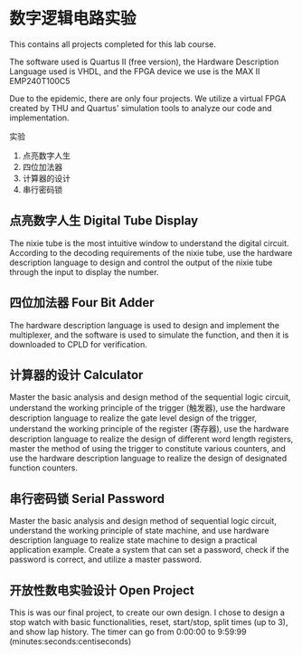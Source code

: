 # 数字逻辑电路实验

This contains all projects completed for this lab course. 

The software used is Quartus II (free version), the Hardware Description Language used is VHDL, and the FPGA device we use is the MAX II EMP240T100C5

Due to the epidemic, there are only four projects. 
We utilize a virtual FPGA created by THU and Quartus' simulation tools to analyze our code and implementation. 

实验
  1. 点亮数字人生
  2. 四位加法器
  3. 计算器的设计
  4. 串行密码锁
  
## 点亮数字人生 Digital Tube Display
The nixie tube is the most intuitive window to understand the digital circuit. According to the decoding requirements of the nixie tube, use the hardware description language to design and control the output of the nixie tube through the input to display the number. 

## 四位加法器 Four Bit Adder 
The hardware description language is used to design and implement the multiplexer, and the software is used to simulate the function, and then it is downloaded to CPLD for verification.

## 计算器的设计 Calculator
Master the basic analysis and design method of the sequential logic circuit, understand the working principle of the trigger (触发器), use the hardware description language to realize the gate level design of the trigger, understand the working principle of the register (寄存器), use the hardware description language to realize the design of different word length registers, master the method of using the trigger to constitute various counters, and use the hardware description language to realize the design of designated function counters.

## 串行密码锁 Serial Password
Master the basic analysis and design method of sequential logic circuit, understand the working principle of state machine, and use hardware description language to realize state machine to design a practical application example. Create a system that can set a password, check if the password is correct, and utilize a master password.

## 开放性数电实验设计 Open Project
This is was our final project, to create our own design. I chose to design a stop watch with basic functionalities, reset, start/stop, split times (up to 3), and show lap history. The timer can go from 0:00:00 to 9:59:99 (minutes:seconds:centiseconds)

